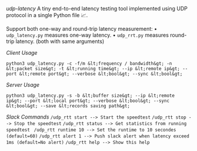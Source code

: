 *udp-latency*
A tiny end-to-end latency testing tool implemented using UDP protocol in a single Python file 📈. 

Support both one-way and round-trip latency measurement:
• `udp_latency.py` measures one-way latency.
• `udp_rrt.py` measures round-trip latency. (both with same arguments)

*Client Usage*

`python3 udp_latency.py -c -f/m &lt;frequency / bandwidth&gt; -n &lt;packet size&gt; -t &lt;running time&gt; --ip &lt;remote ip&gt; --port &lt;remote port&gt; --verbose &lt;bool&gt; --sync &lt;bool&gt;`

*Server Usage*

`python3 udp_latency.py -s -b &lt;buffer size&gt; --ip &lt;remote ip&gt; --port &lt;local port&gt; --verbose &lt;bool&gt; --sync &lt;bool&gt; --save &lt;records saving path&gt;`

*Slack Commands*
`/udp_rtt start --> Start the speedtest`
`/udp_rtt stop --> Stop the speedtest`
`/udp_rtt status --> Get statistics from running speedtest `
`/udp_rtt runtime 10 --> Set the runtime to 10 secondes (default=60)`
`/udp_rtt alert 1 --> Push slack alert when latency exceed 1ms (default=No alert)`
`/udp_rtt help --> Show this help`


